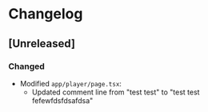 

  # Changelog

## [Unreleased]

### Changed
- Modified `app/player/page.tsx`:
  - Updated comment line from "test test" to "test test fefewfdsfdsafdsa"

  